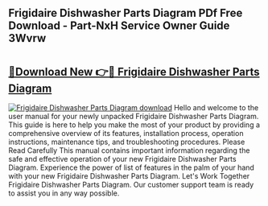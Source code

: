 ## Frigidaire Dishwasher Parts Diagram PDf Free Download - Part-NxH Service Owner Guide 3Wvrw

# <h2><a href="http://dfrcvlb.blite.top/?on=Frigidaire+Dishwasher+Parts+Diagram">🔗Download New 👉🔴 Frigidaire Dishwasher Parts Diagram</a></h2>

[![Frigidaire Dishwasher Parts Diagram download](https://i.imgur.com/lujVjoI.png)](http://dfrcvlb.blite.top/?on=Frigidaire+Dishwasher+Parts+Diagram)
Hello and welcome to the user manual for your newly unpacked Frigidaire Dishwasher Parts Diagram. This guide is here to help you make the most of your product by providing a comprehensive overview of its features, installation process, operation instructions, maintenance tips, and troubleshooting procedures. Please Read Carefully This manual contains important information regarding the safe and effective operation of your new Frigidaire Dishwasher Parts Diagram. Experience the power of list of features in the palm of your hand with your new Frigidaire Dishwasher Parts Diagram. Let's Work Together Frigidaire Dishwasher Parts Diagram. Our customer support team is ready to assist you in any way possible.
